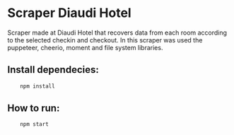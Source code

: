 # Scraper Diaudi Hotel

Scraper made at Diaudi Hotel that recovers data from each room according to the selected checkin and checkout. In this scraper was used the puppeteer, cheerio, moment and file system libraries.

## Install dependecies:
```bash 
    npm install
```


## How to run:
```bash
    npm start
```